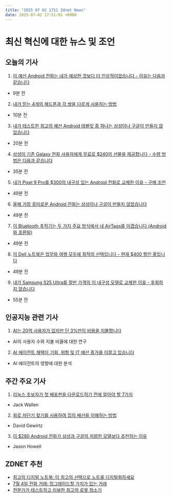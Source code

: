 ```yaml
---
title: "2025 07 02 1751 Zdnet News"
date: 2025-07-02 17:51:01 +0900
---
```


# 최신 혁신에 대한 뉴스 및 조언
## 오늘의 기사 

1. [이 예산 Android 전화는 내가 예상한 것보다 더 인상적이었습니다 - 이유는 다음과 같습니다](https://www.zdnet.com/article/this-budget-android-phone-impressed-me-in-more-ways-than-i-expected-heres-why/)  
- 9분 전 

2. [내가 믿는 4개의 헤드폰과 각 쌍을 다르게 사용하는 방법](https://www.zdnet.com/article/4-headphones-i-swear-by-and-how-i-use-each-pair-differently/)  
- 10분 전 

3. [내가 테스트한 최고의 예산 Android 태블릿 중 하나는 삼성이나 구글이 만들지 않았습니다](https://www.zdnet.com/article/one-of-the-best-budget-android-tablets-ive-tested-isnt-made-by-samsung-or-google/)  
- 20분 전 

4. [삼성이 기존 Galaxy 전화 사용자에게 무료로 $240의 선물을 제공합니다 - 수령 방법은 다음과 같습니다](https://www.zdnet.com/article/samsung-is-giving-existing-galaxy-phone-users-a-240-gift-for-free-heres-how-to-accept-it/)  
- 35분 전 

5. [내가 Pixel 9 Pro를 $300의 내구성 있는 Android 전화로 교체한 이유 - 구매 조언](https://www.zdnet.com/article/i-replaced-my-pixel-9-pro-with-a-300-rugged-android-phone-heres-my-buying-advice/)  
- 49분 전 

6. [올해 가장 흥미로운 Android 전화는 삼성이나 구글이 만들지 않았습니다](https://www.zdnet.com/article/why-the-most-exciting-android-phone-this-year-isnt-made-by-samsung-or-google/)  
- 49분 전 

7. [이 Bluetooth 추적기는 두 가지 주요 방식에서 내 AirTags를 이겼습니다 (Android와 호환됨)](https://www.zdnet.com/article/these-bluetooth-trackers-beat-my-airtags-in-two-major-ways-and-work-with-android/)  
- 49분 전 

8. [이 Dell 노트북은 업무와 여행 모두에 최적의 선택입니다 - 현재 $400 할인 중입니다](https://www.zdnet.com/article/this-dell-laptop-is-my-top-choice-for-both-work-and-travel-and-its-on-sale-for-400-off/)  
- 49분 전 

9. [내가 Samsung S25 Ultra를 절반 가격의 이 내구성 모델로 교체한 이유 - 후회하지 않습니다](https://www.zdnet.com/article/i-replaced-my-samsung-s25-ultra-with-this-rugged-model-thats-half-the-price-and-dont-regret-it/)  
- 55분 전

## 인공지능 관련 기사 

1. [AI는 20억 사용자가 있지만 단 3%만이 비용을 지불합니다](https://www.zdnet.com/article/are-ai-subscriptions-worth-it-most-people-dont-seem-to-think-so-according-to-this-study/)  
- AI의 사용자 수와 지불 비율에 대한 연구 

2. [AI 에이전트 채택이 기회, 위협 및 IT 예산 증가를 이끌고 있습니다](https://www.zdnet.com/article/ai-agent-adoption-is-driving-increases-in-opportunities-threats-and-it-budgets/)  
- AI 에이전트의 영향에 대한 분석 

## 주간 주요 기사 

1. [리눅스 초보자가 첫 배포판을 다운로드하기 전에 알아야 할 7가지](https://www.zdnet.com/article/7-things-every-linux-beginner-should-know-before-downloading-their-first-distro/)  
- Jack Wallen 

2. [회로 차단기 찾기를 사용하여 집의 배선을 이해하는 방법](https://www.zdnet.com/article/how-to-use-a-circuit-breaker-finder-to-understand-your-homes-wiring-and-why-it-matters-so-much/)  
- David Gewirtz 

3. [이 $280 Android 전화가 삼성과 구글의 저렴한 모델보다 추천하는 이유](https://www.zdnet.com/article/why-i-recommend-this-280-android-phone-over-cheap-models-from-samsung-and-google/)  
- Jason Howell

## ZDNET 추천 
- [최고의 디지털 노트북: 이 최고의 선택으로 노트를 디지털화하세요](https://www.zdnet.com/article/best-smart-notebook/)  
- [7월 4일 전화 거래: 업그레이드할 가치가 있는 거래](https://www.zdnet.com/article/best-july-4th-phone-deals-2025/)  
- [전문가가 테스트하고 리뷰한 최고의 로봇 청소기](https://www.zdnet.com/article/best-irobot-vacuum/)